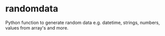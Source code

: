 # randomdata
Python function to generate random data e.g. datetime, strings, numbers, values from array's and more.
